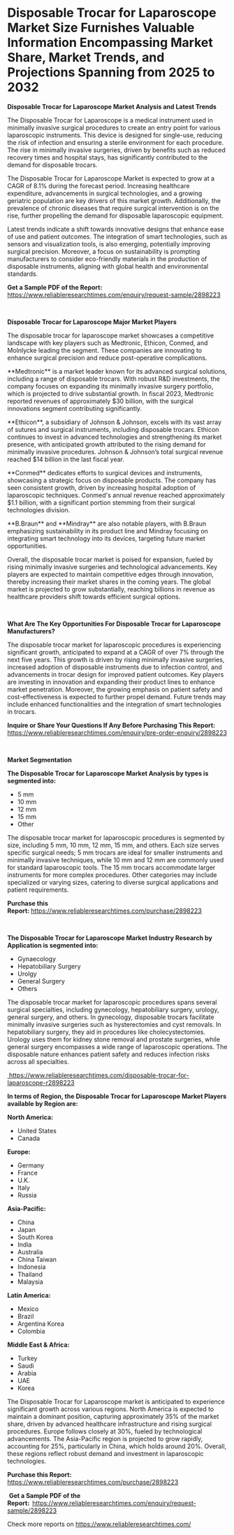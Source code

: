 <p><h1>Disposable Trocar for Laparoscope Market Size Furnishes Valuable Information Encompassing Market Share, Market Trends, and Projections Spanning from 2025 to 2032</h1></p><p><strong>Disposable Trocar for Laparoscope Market Analysis and Latest Trends</strong></p>
<p><p>The Disposable Trocar for Laparoscope is a medical instrument used in minimally invasive surgical procedures to create an entry point for various laparoscopic instruments. This device is designed for single-use, reducing the risk of infection and ensuring a sterile environment for each procedure. The rise in minimally invasive surgeries, driven by benefits such as reduced recovery times and hospital stays, has significantly contributed to the demand for disposable trocars.</p><p>The Disposable Trocar for Laparoscope Market is expected to grow at a CAGR of 8.1% during the forecast period. Increasing healthcare expenditure, advancements in surgical technologies, and a growing geriatric population are key drivers of this market growth. Additionally, the prevalence of chronic diseases that require surgical intervention is on the rise, further propelling the demand for disposable laparoscopic equipment.</p><p>Latest trends indicate a shift towards innovative designs that enhance ease of use and patient outcomes. The integration of smart technologies, such as sensors and visualization tools, is also emerging, potentially improving surgical precision. Moreover, a focus on sustainability is prompting manufacturers to consider eco-friendly materials in the production of disposable instruments, aligning with global health and environmental standards.</p></p>
<p><strong>Get a Sample PDF of the Report:&nbsp;</strong> <a href="https://www.reliableresearchtimes.com/enquiry/request-sample/2898223?utm_campaign=2273&utm_medium=2&utm_source=Github&utm_content=ia&utm_term=15032025&utm_id=disposable-trocar-for-laparoscope">https://www.reliableresearchtimes.com/enquiry/request-sample/2898223</a></p>
<p>&nbsp;</p>
<p><strong>Disposable Trocar for Laparoscope Major Market Players</strong></p>
<p><p>The disposable trocar for laparoscope market showcases a competitive landscape with key players such as Medtronic, Ethicon, Conmed, and Molnlycke leading the segment. These companies are innovating to enhance surgical precision and reduce post-operative complications.</p><p>**Medtronic** is a market leader known for its advanced surgical solutions, including a range of disposable trocars. With robust R&D investments, the company focuses on expanding its minimally invasive surgery portfolio, which is projected to drive substantial growth. In fiscal 2023, Medtronic reported revenues of approximately $30 billion, with the surgical innovations segment contributing significantly.</p><p>**Ethicon**, a subsidiary of Johnson & Johnson, excels with its vast array of sutures and surgical instruments, including disposable trocars. Ethicon continues to invest in advanced technologies and strengthening its market presence, with anticipated growth attributed to the rising demand for minimally invasive procedures. Johnson & Johnson’s total surgical revenue reached $14 billion in the last fiscal year.</p><p>**Conmed** dedicates efforts to surgical devices and instruments, showcasing a strategic focus on disposable products. The company has seen consistent growth, driven by increasing hospital adoption of laparoscopic techniques. Conmed's annual revenue reached approximately $1.1 billion, with a significant portion stemming from their surgical technologies division.</p><p>**B.Braun** and **Mindray** are also notable players, with B.Braun emphasizing sustainability in its product line and Mindray focusing on integrating smart technology into its devices, targeting future market opportunities.</p><p>Overall, the disposable trocar market is poised for expansion, fueled by rising minimally invasive surgeries and technological advancements. Key players are expected to maintain competitive edges through innovation, thereby increasing their market shares in the coming years. The global market is projected to grow substantially, reaching billions in revenue as healthcare providers shift towards efficient surgical options.</p></p>
<p>&nbsp;</p>
<p><strong>What Are The Key Opportunities For Disposable Trocar for Laparoscope Manufacturers?</strong></p>
<p><p>The disposable trocar market for laparoscopic procedures is experiencing significant growth, anticipated to expand at a CAGR of over 7% through the next five years. This growth is driven by rising minimally invasive surgeries, increased adoption of disposable instruments due to infection control, and advancements in trocar design for improved patient outcomes. Key players are investing in innovation and expanding their product lines to enhance market penetration. Moreover, the growing emphasis on patient safety and cost-effectiveness is expected to further propel demand. Future trends may include enhanced functionalities and the integration of smart technologies in trocars.</p></p>
<p><strong>Inquire or Share Your Questions If Any Before Purchasing This Report:</strong> <a href="https://www.reliableresearchtimes.com/enquiry/pre-order-enquiry/2898223?utm_campaign=2273&utm_medium=2&utm_source=Github&utm_content=ia&utm_term=15032025&utm_id=disposable-trocar-for-laparoscope">https://www.reliableresearchtimes.com/enquiry/pre-order-enquiry/2898223</a></p>
<p>&nbsp;</p>
<p><strong>Market Segmentation</strong></p>
<p><strong>The Disposable Trocar for Laparoscope Market Analysis by types is segmented into:</strong></p>
<p><ul><li>5 mm</li><li>10 mm</li><li>12 mm</li><li>15 mm</li><li>Other</li></ul></p>
<p><p>The disposable trocar market for laparoscopic procedures is segmented by size, including 5 mm, 10 mm, 12 mm, 15 mm, and others. Each size serves specific surgical needs; 5 mm trocars are ideal for smaller instruments and minimally invasive techniques, while 10 mm and 12 mm are commonly used for standard laparoscopic tools. The 15 mm trocars accommodate larger instruments for more complex procedures. Other categories may include specialized or varying sizes, catering to diverse surgical applications and patient requirements.</p></p>
<p><strong>Purchase this Report:&nbsp;</strong><a href="https://www.reliableresearchtimes.com/purchase/2898223?utm_campaign=2273&utm_medium=2&utm_source=Github&utm_content=ia&utm_term=15032025&utm_id=disposable-trocar-for-laparoscope">https://www.reliableresearchtimes.com/purchase/2898223</a></p>
<p>&nbsp;</p>
<p><strong>The Disposable Trocar for Laparoscope Market Industry Research by Application is segmented into:</strong></p>
<p><ul><li>Gynaecology</li><li>Hepatobiliary Surgery</li><li>Urolgy</li><li>General Surgery</li><li>Others</li></ul></p>
<p><p>The disposable trocar market for laparoscopic procedures spans several surgical specialties, including gynecology, hepatobiliary surgery, urology, general surgery, and others. In gynecology, disposable trocars facilitate minimally invasive surgeries such as hysterectomies and cyst removals. In hepatobiliary surgery, they aid in procedures like cholecystectomies. Urology uses them for kidney stone removal and prostate surgeries, while general surgery encompasses a wide range of laparoscopic operations. The disposable nature enhances patient safety and reduces infection risks across all specialties.</p></p>
<p><a href="https://www.reliableresearchtimes.com/disposable-trocar-for-laparoscope-r2898223?utm_campaign=2273&utm_medium=2&utm_source=Github&utm_content=ia&utm_term=15032025&utm_id=disposable-trocar-for-laparoscope">&nbsp;https://www.reliableresearchtimes.com/disposable-trocar-for-laparoscope-r2898223</a></p>
<p><strong>In terms of Region, the Disposable Trocar for Laparoscope Market Players available by Region are:</strong></p>
<p>
    <p> <strong> North America: </strong>
        <ul>
            <li>United States</li>
            <li>Canada</li>
        </ul>
        </p> 
    <p> <strong> Europe: </strong>
        <ul>
            <li>Germany</li>
            <li>France</li>
            <li>U.K.</li>
            <li>Italy</li>
            <li>Russia</li>
        </ul>
        </p> 
    <p> <strong> Asia-Pacific: </strong>
        <ul>
            <li>China</li>
            <li>Japan</li>
            <li>South Korea</li>
            <li>India</li>
            <li>Australia</li>
            <li>China Taiwan</li>
            <li>Indonesia</li>
            <li>Thailand</li>
            <li>Malaysia</li>
        </ul>
        </p> 
    <p> <strong> Latin America: </strong>
        <ul>
            <li>Mexico</li>
            <li>Brazil</li>
            <li>Argentina Korea</li>
            <li>Colombia</li>
        </ul>
        </p> 
    <p> <strong> Middle East & Africa: </strong>
        <ul>
            <li>Turkey</li>
            <li>Saudi</li>
            <li>Arabia</li>
            <li>UAE</li>
            <li>Korea</li>
        </ul>
    </p>
    </p>
<p><p>The Disposable Trocar for Laparoscope market is anticipated to experience significant growth across various regions. North America is expected to maintain a dominant position, capturing approximately 35% of the market share, driven by advanced healthcare infrastructure and rising surgical procedures. Europe follows closely at 30%, fueled by technological advancements. The Asia-Pacific region is projected to grow rapidly, accounting for 25%, particularly in China, which holds around 20%. Overall, these regions reflect robust demand and investment in laparoscopic technologies.</p></p>
<p><strong>Purchase this Report: </strong><a href="https://www.reliableresearchtimes.com/purchase/2898223?utm_campaign=2273&utm_medium=2&utm_source=Github&utm_content=ia&utm_term=15032025&utm_id=disposable-trocar-for-laparoscope">https://www.reliableresearchtimes.com/purchase/2898223</a></p>
<p>&nbsp;<strong>Get a Sample PDF of the Report:&nbsp;&nbsp;</strong><a href="https://www.reliableresearchtimes.com/enquiry/request-sample/2898223?utm_campaign=2273&utm_medium=2&utm_source=Github&utm_content=ia&utm_term=15032025&utm_id=disposable-trocar-for-laparoscope">https://www.reliableresearchtimes.com/enquiry/request-sample/2898223</a></p>
<p><strong></strong></p>
<p>Check more reports on <a href="https://www.reliableresearchtimes.com/?utm_campaign=2273&utm_medium=2&utm_source=Github&utm_content=ia&utm_term=15032025&utm_id=disposable-trocar-for-laparoscope">https://www.reliableresearchtimes.com/</a></p>